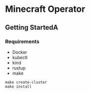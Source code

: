 # Minecraft Operator

## Getting StartedA

### Requirements

- Docker
- kubectl
- kind
- rustup
- make

```
make create-cluster
make install
```
